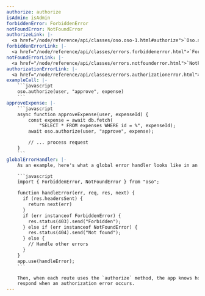 ```yaml
---
authorize: authorize
isAdmin: isAdmin
forbiddenError: ForbiddenError
notFoundError: NotFoundError
authorizeLink: |-
  <a href="/node/reference/api/classes/oso.oso-1.html#authorize">`Oso.authorize`</a>
forbiddenErrorLink: |-
  <a href="/node/reference/api/classes/errors.forbiddenerror.html">`ForbiddenError`</a>
notFoundErrorLink: |-
  <a href="/node/reference/api/classes/errors.notfounderror.html">`NotFoundError`</a>
authorizationErrorLink: |-
  <a href="/node/reference/api/classes/errors.authorizationerror.html">an `AuthorizationError`</a>
exampleCall: |-
    ```javascript
    oso.authorize(user, "approve", expense)
    ```
approveExpense: |-
    ```javascript
    async function approveExpense(user, expenseId) {
        const expense = await db.fetch(
            "SELECT * FROM expenses WHERE id = %", expenseId);
        await oso.authorize(user, "approve", expense);

        // ... process request
    }
    ```
globalErrorHandler: |-
    As an example, here's what a global error handler looks like in an Express app:

    ```javascript
    import { ForbiddenError, NotFoundError } from "oso";

    function handleError(err, req, res, next) {
      if (res.headersSent) {
        return next(err)
      }
      if (err instanceof ForbiddenError) {
        res.status(403).send("Forbidden");
      } else if (err instanceof NotFoundError) {
        res.status(404).send("Not found");
      } else {
        // Handle other errors
      }
    }
    app.use(handleError);
    ```

    Then, when each route uses the `authorize` method, the app knows how to
    respond when an authorization error occurs.
---
```

